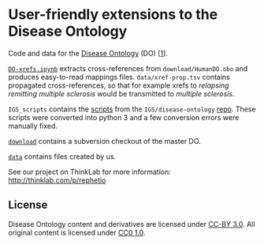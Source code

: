 # User-friendly extensions to the Disease Ontology

Code and data for the [Disease Ontology](http://disease-ontology.org/) (DO) [[1](https://doi.org/10.1093/nar/gkr972)].

[`DO-xrefs.ipynb`](DO-xrefs.ipynb) extracts cross-references from `download/HumanDO.obo` and produces easy-to-read mappings files. `data/xref-prop.tsv` contains propagated cross-references, so that for example xrefs to *relapsing remitting multiple sclerosis* would be transmitted to *multiple sclerosis*.

`IGS_scripts` contains the [scripts](https://github.com/IGS/disease-ontology/tree/master/scripts) from the `IGS/disease-ontology` [repo](https://github.com/IGS/disease-ontology). These scripts were converted into python 3 and a few conversion errors were manually fixed.

[`download`](download) contains a subversion checkout of the master DO.

[`data`](data) contains files created by us.

See our project on ThinkLab for more information:
http://thinklab.com/p/rephetio

## License

Disease Ontology content and derivatives are licensed under [CC-BY 3.0](https://creativecommons.org/licenses/by/3.0/ "Creative Commons Attribution 3.0 Unported"). All original content is licensed under [CC0 1.0](https://creativecommons.org/publicdomain/zero/1.0/ "CC0 1.0 Universal: Public Domain Dedication").
